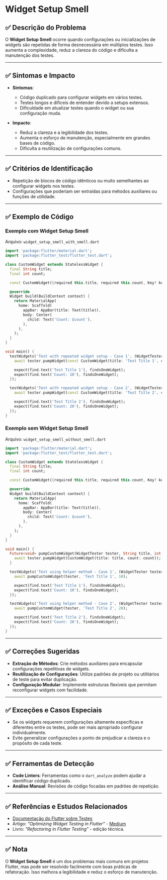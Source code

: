 # Widget Setup Smell

## ✅ Descrição do Problema

O **Widget Setup Smell** ocorre quando configurações ou inicializações de widgets são repetidas de forma desnecessária em múltiplos testes. Isso aumenta a complexidade, reduz a clareza do código e dificulta a manutenção dos testes. 

---

## ✅ Sintomas e Impacto

- **Sintomas**:
  - Código duplicado para configurar widgets em vários testes.
  - Testes longos e difíceis de entender devido a setups extensos.
  - Dificuldade em atualizar testes quando o widget ou sua configuração muda.

- **Impacto**:
  - Reduz a clareza e a legibilidade dos testes.
  - Aumenta o esforço de manutenção, especialmente em grandes bases de código.
  - Dificulta a reutilização de configurações comuns.

---

## ✅ Critérios de Identificação

- Repetição de blocos de código idênticos ou muito semelhantes ao configurar widgets nos testes.
- Configurações que poderiam ser extraídas para métodos auxiliares ou funções de utilidade.

---

## ✅ Exemplo de Código

### Exemplo com Widget Setup Smell

Arquivo: `widget_setup_smell_with_smell.dart`

```dart
import 'package:flutter/material.dart';
import 'package:flutter_test/flutter_test.dart';

class CustomWidget extends StatelessWidget {
  final String title;
  final int count;

  const CustomWidget({required this.title, required this.count, Key? key}) : super(key: key);

  @override
  Widget build(BuildContext context) {
    return MaterialApp(
      home: Scaffold(
        appBar: AppBar(title: Text(title)),
        body: Center(
          child: Text('Count: $count'),
        ),
      ),
    );
  }
}

void main() {
  testWidgets('Test with repeated widget setup - Case 1', (WidgetTester tester) async {
    await tester.pumpWidget(const CustomWidget(title: 'Test Title 1', count: 10));

    expect(find.text('Test Title 1'), findsOneWidget);
    expect(find.text('Count: 10'), findsOneWidget);
  });

  testWidgets('Test with repeated widget setup - Case 2', (WidgetTester tester) async {
    await tester.pumpWidget(const CustomWidget(title: 'Test Title 2', count: 20));

    expect(find.text('Test Title 2'), findsOneWidget);
    expect(find.text('Count: 20'), findsOneWidget);
  });
}
```

### Exemplo sem Widget Setup Smell

Arquivo: `widget_setup_smell_without_smell.dart`

```dart
import 'package:flutter/material.dart';
import 'package:flutter_test/flutter_test.dart';

class CustomWidget extends StatelessWidget {
  final String title;
  final int count;

  const CustomWidget({required this.title, required this.count, Key? key}) : super(key: key);

  @override
  Widget build(BuildContext context) {
    return MaterialApp(
      home: Scaffold(
        appBar: AppBar(title: Text(title)),
        body: Center(
          child: Text('Count: $count'),
        ),
      ),
    );
  }
}

void main() {
  Future<void> pumpCustomWidget(WidgetTester tester, String title, int count) async {
    await tester.pumpWidget(CustomWidget(title: title, count: count));
  }

  testWidgets('Test using helper method - Case 1', (WidgetTester tester) async {
    await pumpCustomWidget(tester, 'Test Title 1', 10);

    expect(find.text('Test Title 1'), findsOneWidget);
    expect(find.text('Count: 10'), findsOneWidget);
  });

  testWidgets('Test using helper method - Case 2', (WidgetTester tester) async {
    await pumpCustomWidget(tester, 'Test Title 2', 20);

    expect(find.text('Test Title 2'), findsOneWidget);
    expect(find.text('Count: 20'), findsOneWidget);
  });
}
```

---

## ✅ Correções Sugeridas

- **Extração de Métodos**: Crie métodos auxiliares para encapsular configurações repetitivas de widgets.
- **Reutilização de Configurações**: Utilize padrões de projeto ou utilitários de teste para evitar duplicação.
- **Configuração Modular**: Implemente estruturas flexíveis que permitam reconfigurar widgets com facilidade.

---

## ✅ Exceções e Casos Especiais

- Se os widgets requerem configurações altamente específicas e diferentes entre os testes, pode ser mais apropriado configurar individualmente.
- Evite generalizar configurações a ponto de prejudicar a clareza e o propósito de cada teste.

---

## ✅ Ferramentas de Detecção

- **Code Linters**: Ferramentas como o `dart_analyze` podem ajudar a identificar código duplicado.
- **Análise Manual**: Revisões de código focadas em padrões de repetição.

---

## ✅ Referências e Estudos Relacionados

- [Documentação do Flutter sobre Testes](https://docs.flutter.dev/cookbook/testing)
- Artigo: *"Optimizing Widget Testing in Flutter"* - [Medium](https://medium.com/)
- Livro: *"Refactoring in Flutter Testing"* - edição técnica.

---

## ✅ Nota

O **Widget Setup Smell** é um dos problemas mais comuns em projetos Flutter, mas pode ser resolvido facilmente com boas práticas de refatoração. Isso melhora a legibilidade e reduz o esforço de manutenção.
